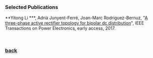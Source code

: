 <br />

### Selected Publications
  
**Yitong Li ***, Adrià Junyent-Ferré, Joan-Marc Rodriguez-Bernuz, "[A three-phase active rectifier topology for bipolar dc distribution](http://ieeexplore.ieee.org/document/7921443/#full-text-section)", IEEE Transactions on Power Electronics, early access, 2017.  

<br />

### [back](https://yt-li.github.io/)
